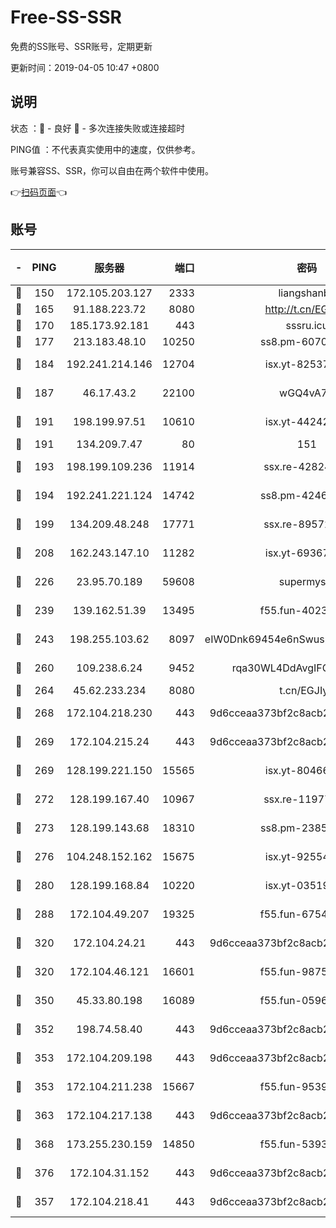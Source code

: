 # Free-SS-SSR

免费的SS账号、SSR账号，定期更新

更新时间：2019-04-05 10:47 +0800

## 说明

状态     ：🙂 - 良好 🙁 - 多次连接失败或连接超时

PING值   ：不代表真实使用中的速度，仅供参考。

账号兼容SS、SSR，你可以自由在两个软件中使用。

👉[扫码页面](https://liesauer.github.io/Free-SS-SSR/)👈

## 账号

|-|PING|服务器|端口|密码|加密方式|区域|
|:----:|:----:|:-----:|-----:|:----:|:----:|:----:|
|🙂|150|172.105.203.127|2333|liangshanbo|chacha20|JP|
|🙂|165|91.188.223.72|8080|http://t.cn/EGJIyrl|rc4-md5|RU|
|🙂|170|185.173.92.181|443|sssru.icu|rc4-md5|RU|
|🙂|177|213.183.48.10|10250|ss8.pm-60707476|rc4-md5|RU|
|🙂|184|192.241.214.146|12704|isx.yt-82537234|aes-256-cfb|US|
|🙂|187|46.17.43.2|22100|wGQ4vA7D|aes-256-gcm|RU|
|🙂|191|198.199.97.51|10610|isx.yt-44242885|aes-256-cfb|US|
|🙂|191|134.209.7.47|80|151|chacha20|US|
|🙂|193|198.199.109.236|11914|ssx.re-42824797|aes-256-cfb|US|
|🙂|194|192.241.221.124|14742|ss8.pm-42467261|aes-256-cfb|US|
|🙂|199|134.209.48.248|17771|ssx.re-89572138|aes-256-cfb|US|
|🙂|208|162.243.147.10|11282|isx.yt-69367620|aes-256-cfb|US|
|🙂|226|23.95.70.189|59608|supermyssr|chacha20-ietf|US|
|🙂|239|139.162.51.39|13495|f55.fun-40234705|aes-256-cfb|SG|
|🙂|243|198.255.103.62|8097|eIW0Dnk69454e6nSwuspv9DmS201tQ0D|aes-256-cfb|US|
|🙂|260|109.238.6.24|9452|rqa30WL4DdAvgIFG6Fs3znzTa|aes-256-cfb|FR|
|🙂|264|45.62.233.234|8080|t.cn/EGJIyrl|rc4-md5|CA|
|🙂|268|172.104.218.230|443|9d6cceaa373bf2c8acb22e60b6a58be6|aes-256-cfb|US|
|🙂|269|172.104.215.24|443|9d6cceaa373bf2c8acb22e60b6a58be6|aes-256-cfb|US|
|🙂|269|128.199.221.150|15565|isx.yt-80466912|aes-256-cfb|SG|
|🙂|272|128.199.167.40|10967|ssx.re-11977047|aes-256-cfb|SG|
|🙂|273|128.199.143.68|18310|ss8.pm-23855418|aes-256-cfb|SG|
|🙂|276|104.248.152.162|15675|isx.yt-92554482|aes-256-cfb|SG|
|🙂|280|128.199.168.84|10220|isx.yt-03519037|aes-256-cfb|SG|
|🙂|288|172.104.49.207|19325|f55.fun-67542122|aes-256-cfb|SG|
|🙂|320|172.104.24.21|443|9d6cceaa373bf2c8acb22e60b6a58be6|aes-256-cfb|US|
|🙂|320|172.104.46.121|16601|f55.fun-98755014|aes-256-cfb|SG|
|🙂|350|45.33.80.198|16089|f55.fun-05960276|aes-256-cfb|US|
|🙂|352|198.74.58.40|443|9d6cceaa373bf2c8acb22e60b6a58be6|aes-256-cfb|US|
|🙂|353|172.104.209.198|443|9d6cceaa373bf2c8acb22e60b6a58be6|aes-256-cfb|US|
|🙂|353|172.104.211.238|15667|f55.fun-95394405|aes-256-cfb|US|
|🙂|363|172.104.217.138|443|9d6cceaa373bf2c8acb22e60b6a58be6|aes-256-cfb|US|
|🙂|368|173.255.230.159|14850|f55.fun-53932757|aes-256-cfb|US|
|🙂|376|172.104.31.152|443|9d6cceaa373bf2c8acb22e60b6a58be6|aes-256-cfb|US|
|🙂|357|172.104.218.41|443|9d6cceaa373bf2c8acb22e60b6a58be6|aes-256-cfb|US|
